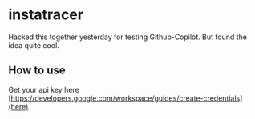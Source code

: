 # instatracer
Hacked this together yesterday for testing Github-Copilot. But found the idea quite cool.

## How to use
Get your api key here [https://developers.google.com/workspace/guides/create-credentials](here)
